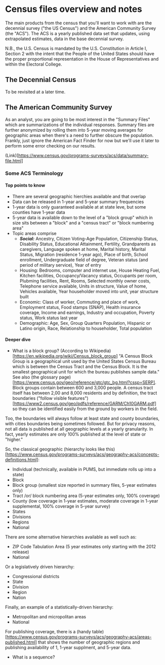 # Census files overview and notes

The main products from the census that you'll want to work with are the decennial survey ("the US Census") and the
American Community Survey (the "ACS"). The ACS is a yearly published data set that updates, using extrapolated estimates,
data in the base decennial survey.

N.B., the U.S. Census is mandated by the U.S. Constitution in Article I, Section 2 with the intent that the People of the
United States should have the proper proportional representation in the House of Representatives and 
within the Electoral College.

## The Decennial Census

To be revisited at a later time.

## The American Community Survey

As an analyst, you are going to be most interest in the "Summary Files" which are summarizations of the individual responses. Summary files are further anonymized by rolling them into 5-year moving averages for geographic areas when there's a need to further obscure the population. Frankly, just ignore the American Fact Finder for now but we'll use it later to perform some error checking on our results.

(Link)[https://www.census.gov/programs-surveys/acs/data/summary-file.html]


### Some ACS Terminology

#### Top points to know
* There are several geographic hierchies available and that overlap
* Data can be released in 1-year and 5-year summary frequencies
* 1-year data is only guaranteed available at at state leve, but some counties have 1-year data
* 5-year data is available down to the level of a "block group" which in size sits between a "block" and a "census tract" or "block numbering area"
* Topic areas comprise
    * ***Social:*** Ancestry, Citizen Voting-Age Population, Citizenship Status, Disability Status, Educational Attainment, Fertility, Grandparents as caregivers, Language spoken at home, Marital history, Marital Status, Migration (residence 1-year ago), Place of birth, School enrollment, Undergraduate field of degree, Veteran status (and period of military service), Year of entry
    * Housing: Bedrooms, computer and internet use, House Heating Fuel, Kitchen facilities, Occupancy/Vacancy status, Occupants per room,
    Plubming facilities, Rent, Rooms, Selected monthly owner costs, Telephone service available, Units in structure, Value of home, Vehicles available,
    Year householder moved into unit, year structure built
    * Economic: Class of worker, Commuting and place of work, Employment status, Food stamps (SNAP), Health insurance coverage, Income and earnings, Industry and occupation, Poverty status, Work status last year
    * Demographic: Age, Sex, Group Quarters Population, Hispanic or Latino origin, Race, Relationship to householder, Total population

#### Deeper dive

* What is a block group? (According to Wikipedia)[https://en.wikipedia.org/wiki/Census_block_group] "A Census Block Group is a geographical unit used by the United States Census Bureau which is between the Census Tract and the Census Block. It is the smallest geographical unit for which the bureau publishes sample data." See also (the glossary page)[https://www.census.gov/geo/reference/gtc/gtc_bg.html?cssp=SERP]. Block groups contain between 600 and 3,000 people. A census tract itself has between 2,00 and 8,000 residents and by definition, the tract boundaries ("follow visible features")[https://www2.census.gov/geo/pdfs/reference/GARM/Ch10GARM.pdf] so they can be identified easily from the ground by workers in the field.

Too, the boundaries will always follow at least state and county boundaries, with cities boundaries being sometimes followed. But for privacy reasons, not all data is published at all geographic levels at a yearly granularity. In fact, yearly estimates are only 100% published at the level of state or "higher."

So, the classical geographic (hierarchy looks like this)[https://www.census.gov/programs-surveys/acs/geography-acs/concepts-definitions.html]:
- Individual (technically, available in PUMS, but immediate rolls up into a state)
- Block
- Block group (smallest size reported in summary files, 5-year estimates only)
- Tract /or/ block numbering area (5-year estimates only, 100% coverage)
- County (low coverage in 1-year estimates, moderate coverage in 1-year supplemental, 100% coverage in 5-year survey)
- States 
- Divisions
- Regions
- National

There are some alternative hierarchies available as well such as:
- ZIP Code Tabulation Area (5 year estimates only starting with the 2012 release)
- National

Or a legislatively driven hierarchy:
- Congressional districts
- State
- Division
- Region
- Nation

Finally, an example of a statistically-driven hierarchy:
- Metropolitan and micropolitan areas
- National

For publishing coverage, there is a (handy table)[https://www.census.gov/programs-surveys/acs/geography-acs/areas-published.html] that shows the number 
of geographic regions and publishing availability of 1, 1-year supplment, and 5-year data.

* What is a sequence? 

